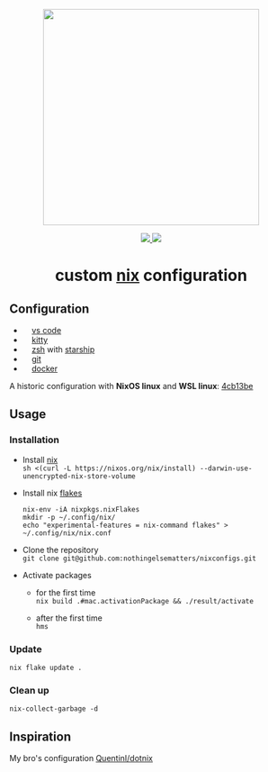<p align="center"><img src="https://raw.githubusercontent.com/jglovier/dotfiles-logo/main/dotfiles-logo.svg" width=384></p>

<p align="center">
    <a href="https://builtwithnix.org/">
        <img src="https://img.shields.io/badge/built with-nix-blue?style=flat-square&logo=nixos">
    </a>
    <a href="https://github.com/nothingelsematters">
        <img src="https://img.shields.io/github/commit-activity/y/nothingelsematters/nixconfigs?style=flat-square&logo=github">
    </a>
</p>

<h1 align="center"> custom <a href="https://nixos.org">nix</a> configuration </h1>

## Configuration

- <img src="https://simpleicons.org/icons/visualstudiocode.svg" height="12pt"> [vs code](home/development/vscode/)
- <img src="https://simpleicons.org/icons/gnometerminal.svg" height="12pt"> [kitty](home/terminal/kitty)
- <img src="https://simpleicons.org/icons/starship.svg" height="12pt"> [zsh](home/terminal/zsh.nix)
  with [starship](home/terminal/starship.nix)
- <img src="https://simpleicons.org/icons/git.svg" height="12pt"> [git](home/development/git.nix)
- <img src="https://simpleicons.org/icons/docker.svg" height="12pt"> [docker](home/development/docker.nix)

A historic configuration with **NixOS linux** and **WSL linux**: [4cb13be](https://github.com/nothingelsematters/nixconfigs/tree/4cb13be652046935c9aee971b6a49d141f633993)

## Usage

### Installation

- Install [nix](https://nixos.wiki/wiki/Nix_Expression_Language) \
  `sh <(curl -L https://nixos.org/nix/install) --darwin-use-unencrypted-nix-store-volume`

- Install nix [flakes](https://nixos.wiki/wiki/Flakes)

  ```shell
  nix-env -iA nixpkgs.nixFlakes
  mkdir -p ~/.config/nix/
  echo "experimental-features = nix-command flakes" > ~/.config/nix/nix.conf
  ```

- Clone the repository \
  `git clone git@github.com:nothingelsematters/nixconfigs.git`

- Activate packages

  - for the first time \
    `nix build .#mac.activationPackage && ./result/activate`

  - after the first time \
    `hms`

### Update

`nix flake update .`

### Clean up

`nix-collect-garbage -d`

## Inspiration

My bro's configuration [QuentinI/dotnix](https://github.com/QuentinI/dotnix/)
